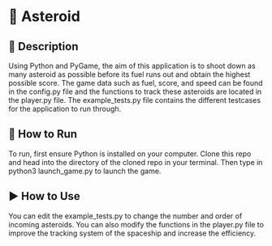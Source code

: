 # :space_invader:	Asteroid

## :book: Description
Using Python and PyGame, the aim of this application is to shoot down as many asteroid as possible before its fuel runs out and obtain the highest possible score.
The game data such as fuel, score, and speed can be found in the config.py file and the functions to track these asteroids are located in the player.py file.
The example_tests.py file contains the different testcases for the application to run through.

## :runner: How to Run
To run, first ensure Python is installed on your computer. Clone this repo and head into the directory of the cloned repo in your terminal. Then type in python3 launch_game.py to launch the game. 

## :arrow_forward: How to Use
You can edit the example_tests.py to change the number and order of incoming asteroids. You can also modify the functions in the player.py file to improve the tracking system of the spaceship and increase the efficiency. 

